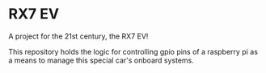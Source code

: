 # RX7 EV

A project for the 21st century, the RX7 EV!

This repository holds the logic for controlling gpio pins of a raspberry pi as a means to manage this special car's onboard systems.

